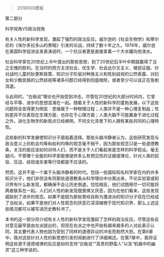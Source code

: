 # 
> 2018000模板



第二部分

科学视角VS政治视角


有关人性的新科学发现，激起了强烈的政治反应。威尔逊的《社会生物学》和蒂尔尼的《埃尔多拉多山的黑暗》引发的论战，持续了数十年之久。1978年，威尔逊在美国科学促进会发表演说时，一个抗议者更是直接拿着一个大水罐向他泼水。





社会科学家在20世纪上半叶提出的那些思想，到了20世纪后半叶中期就赢得了当之无愧的胜利。在当时的西方主流社会，优生学、社会达尔文主义、殖民征服、针对战时儿童的狄更斯政策、知识分子阶层对种族主义和性别歧视的公然表露、对妇女和少数民族的公然歧视等诸多问题已经得到彻底根除，或者至少可以说正在急剧消退。

与此同时，“白板说”理论也开始受到冲击，尽管在20世纪的大部分时间内，它曾经与平等、进步的思想混淆在一起。随着关于人性的新科学的蓬勃发展，以下这些问题将会变得更为明显：思维属于一种物理过程；人类并不是一种心理复制品；性别差异不仅表现在生理方面，也存在于心理方面；人类大脑不可能置身于进化过程之外。进化生物学的新观点已经阐明，不同文化背景下的人拥有某些共同的心理特性。

这些新的科学发展使知识分子面临着选择。那些头脑冷静者认为，这些研究发现与政治意义上的机会均等和权利均等的观念毫不相干，因为那些观念只是一些道德教条，关注的是应该如何对待人们，而不是关于人们看起来是怎样的科学假设。毫无疑问，不管哪个全能的科学家能够提供多么有预见性的证据或理论，针对人类的奴役、压迫、歧视或杀害等行径都是不应该的。

然而，这并不是一个属于头脑冷静者的时代。包括一些国际知名科学家在内的许多知识分子，他们非但没有将那些道德教条从科学理论中分离出来，不论实验室或知识界有什么新发现，都确保不会让历史倒退，恰恰相反，他们试图用尽一切可能将两者联系在一起。人们对人性的新发现既畏惧又厌恶，因为在他们看来，这些发现威胁到了进步的观念。如果不是因为那些曾经自称为激进派的知识分子现在已经成了当权派，如果不是他们对人性观念的厌恶已深深植根于现代知识界，那么上述这些情况都可以被写进历史教科书了。

本书的这一部分将介绍有关人性的新科学发现激起了怎样的政治反应。尽管这些反对意见最早是由左派提出的，但现在右派之中也开始有越来越多的人对此表示认同，其主要代表人物也因为受到了同样的道德异议的冲击而勃然大怒。在第6章中，我对这些针对人性的新思想引发的闹剧进行了详细阐述。在第7章中，我将证明这些源于道德戒律的反应是如何支持“白板说”“高贵的野蛮人”以及“机器中的幽灵”这三种学说的。


